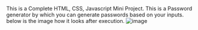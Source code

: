 This is a Complete HTML, CSS, Javascript Mini Project.
This is a Password generator by which you can generate passwords based on your inputs.
below is the image how it looks after execution.
![image](https://github.com/mahakPandeyOfficial/Password-Generator/assets/116765334/dcbcd413-6b93-45ee-b92b-1a57b65f2f47)
